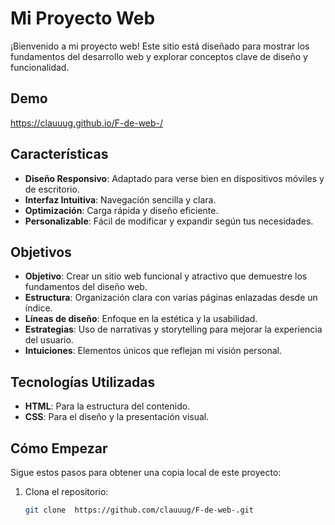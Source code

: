 # Mi Proyecto Web

¡Bienvenido a mi proyecto web! Este sitio está diseñado para mostrar los fundamentos del desarrollo web y explorar conceptos clave de diseño y funcionalidad.

## Demo

https://clauuug.github.io/F-de-web-/

## Características

- **Diseño Responsivo**: Adaptado para verse bien en dispositivos móviles y de escritorio.
- **Interfaz Intuitiva**: Navegación sencilla y clara.
- **Optimización**: Carga rápida y diseño eficiente.
- **Personalizable**: Fácil de modificar y expandir según tus necesidades.

## Objetivos

- **Objetivo**: Crear un sitio web funcional y atractivo que demuestre los fundamentos del diseño web.
- **Estructura**: Organización clara con varias páginas enlazadas desde un índice.
- **Líneas de diseño**: Enfoque en la estética y la usabilidad.
- **Estrategias**: Uso de narrativas y storytelling para mejorar la experiencia del usuario.
- **Intuiciones**: Elementos únicos que reflejan mi visión personal.

## Tecnologías Utilizadas

- **HTML**: Para la estructura del contenido.
- **CSS**: Para el diseño y la presentación visual.

## Cómo Empezar

Sigue estos pasos para obtener una copia local de este proyecto:

1. Clona el repositorio:
   ```bash
   git clone  https://github.com/clauuug/F-de-web-.git
   ```
